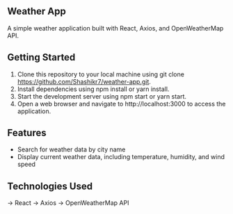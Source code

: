 ## Weather App
A simple weather application built with React, Axios, and OpenWeatherMap API.

## Getting Started
1. Clone this repository to your local machine using git clone https://github.com/Shashikr7/weather-app.git.
2. Install dependencies using npm install or yarn install.
3. Start the development server using npm start or yarn start.
4. Open a web browser and navigate to http://localhost:3000 to access the application.

## Features
* Search for weather data by city name
* Display current weather data, including temperature, humidity, and wind speed

## Technologies Used
-> React
-> Axios
-> OpenWeatherMap API
